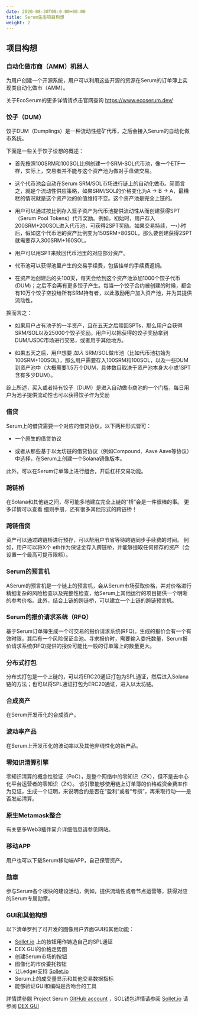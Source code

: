 ```yaml
---
date: 2020-08-30T00:0:00+00:00
title: Serum生态项目构想
weight: 2
---
```


## 项目构想

### 自动化做市商（AMM）机器人

为用户创建一个开源系统，用户可以利用这些开源的资源在Serum的订单簿上实现类自动化做市（AMM）。

关于EcoSerum的更多详情请点击官网查询 https://www.ecoserum.dev/

### 饺子（DUM）

饺子DUM（Dumplings）是一种流动性挖矿代币，之后会接入Serum的自动化做市系统。

下面是一些关于饺子设想的概述：

- 首先按照100SRM和100SOL比例创建一个SRM-SOL代币池，像一个ETF一样，实际上，交易者并不能与这个资产池为做对手盘做交易。

- 这个代币池会自动在Serum SRM/SOL市场进行链上的自动化做市。简而言之，就是个流动性供应策略，如果SRM/SOL的价格变化为A → B → A，最糟糕的情况就是这个资产池的价值维持不变。这个资产池是完全上链的。

- 用户可以通过按比例存入篮子资产为代币池提供流动性从而创建获得SPT（Serum Pool Tokens）代币奖励。例如，初始时，用户存入200SRM+200SOL进入代币池，可获得2SPT奖励。如果交易持续，一小时后，假如这个代币池的资产比例变为150SRM+80SOL，那么要创建获得2SPT就需要存入300SRM+160SOL。

- 用户可以用SPT来赎回代币池里的对应部分资产。

- 代币池可以获得池里产生的交易手续费，包括挂单的手续费返拥。

- 在资产池创建后的头100天，每天会给到这个资产池添加1000个饺子代币(DUM)；之后不会再有更多饺子产生。每当一个饺子合约被创建的时候，都会有10万个饺子空投给所有SRM持有者，以此激励用户加入资产池，并为其提供流动性。

换而言之：

- 如果用户占有池子的一半资产，且在五天之后赎回SPTs，那么用户会获得SRM/SOL以及25000个饺子奖励。用户可以把获得的饺子奖励拿到DUM/USDC市场进行交易，或者用于其他地方。

- 如果五天之后，用户想要 _加入_ SRM/SOL做市池（比如代币池初始为100SRM+100SOL），那么用户需要存入100SRM和100SOL，以及一些DUM到资产池中（大概需要1.5万个DUM，具体数目取决于资产池本身大小或1SPT含有多少DUM）。

综上所述，买入或者持有饺子（DUM）是进入自动做市商池的一个门槛，每日用户为池子提供流动性也可以获得饺子作为奖励

### 借贷

Serum上的借贷需要一个对应的借贷协议，以下两种形式皆可：

- 一个原生的借贷协议

- 或者从那些基于以太坊链的借贷协议（例如Compound、Aave Aave等协议）中选择，在Serum上创建一个Solana镜像版本。

此外，可以在Serum订单簿上进行组合，开启杠杆交易功能。

### 跨链桥

在Solana和其他链之间，尽可能多地建立完全上链的“桥”会是一件很棒的事。 更多详情可以查看 细则手册，还有很多其他形式的跨链桥！

### 跨链借贷

资产可以通过跨链桥进行预存，可以帮用户节省等待跨链同步手续费的时间。 例如，用户可以将X个 eth作为保证金存入跨链桥，并能够提取任何预存的资产（会设置一个最高可提币限额）。

### Serum的预言机

ASerum的预言机是一个链上的预言机，会从Serum市场获取价格，并对价格进行精细复杂的风险检查以及完整性检查，给Serum上其他运行的项目提供一个明晰的参考价格。此外，结合上链的跨链桥，可以建立一个上链的跨链预言机。

### Serum的报价请求系统（RFQ）

基于Serum订单簿生成一个可交易的报价请求系统(RFQ)。生成的报价会有一个有效时限，其后有一个风险保证金池。寻求报价时，需要输入委托数量，Serum报价请求系统(RFQ)提供的报价可能比一般的订单簿上的数量更大。

### 分布式打包

分布式打包是一个上链的，可以将ERC20通证打包为SPL通证，然后进入Solana链的方法；也可以将SPL通证打包为ERC20通证，进入以太坊链。

### 合成资产

在Serum开发币化的合成资产。

### 波动率产品

在Serum上开发币化的波动率以及其他非线性化的新产品。

### 零知识清算引擎

零知识清算的概念性验证（PoC），是整个网络中的零知识（ZK），但不是去中心化平台运营者的零知识（ZK）。 该引擎能够使用链上订单簿的价格或资金费率作为见证，生成一个证明，来说明合约是否在“盈利”或者“亏损”，再采取行动——是否发起清算。

### 原生Metamask整合

有关更多Web3插件简介详细信息请参见网站。

### 移动APP

用户也可以下载Serum移动端APP，自己保管资产。

### 勋章

参与Serum各个板块的建设活动，例如，提供流动性或者节点运营等，获得对应的Serum专属勋章。

### GUI和其他构想

以下清单罗列了可开发的图像用户界面GUI和其他功能：

- [Sollet.io](https://sollet.io) 上的按钮用作铸造自己的SPL通证
- DEX GUI的价格走势图
- 创建Serum市场的按钮
- 图像化的市价委托按钮
- 让Ledger支持 [Sollet.io](https://sollet.io)
- Serum上的成交量显示和其他交易数据指标
- 能够验证GUI和编码是否吻合的工具

詳情請參閱 Project Serum [GitHub account](https://github.com/project-serum/) ，SOL钱包详情请参阅 [Sollet.io](https://sollet.io) 请参阅 [DEX GUI](/en/dex-list)
